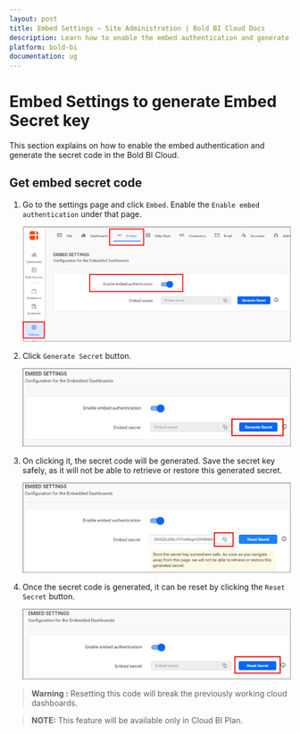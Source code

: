 ```yaml
---
layout: post
title: Embed Settings – Site Administration | Bold BI Cloud Docs
description: Learn how to enable the embed authentication and generate the secret code using the embed settings in the Bold BI Cloud.
platform: bold-bi
documentation: ug
---
```


# Embed Settings to generate Embed Secret key

This section explains on how to enable the embed authentication and generate the secret code in the Bold BI Cloud. 

## Get embed secret code

1. Go to the settings page and click `Embed`. Enable the `Enable embed authentication` under that page.

    ![Enable embed authentication](/static/assets/cloud/site-administration/images/enable-embed-option.png)

2. Click `Generate Secret` button.

    ![Generate secret code](/static/assets/cloud/site-administration/images/generate-secret-code.png)

3. On clicking it, the secret code will be generated. Save the secret key safely, as it will not be able to retrieve or restore this generated secret.                    

    ![Copy secret code](/static/assets/cloud/site-administration/images/copy-secret-code.png)

4. Once the secret code is generated, it can be reset by clicking the `Reset Secret` button.

    ![Reset secret code](/static/assets/cloud/site-administration/images/reset-secret-code.png)

> **Warning :** Resetting this code will break the previously working cloud dashboards.

> **NOTE:**  This feature will be available only in Cloud BI Plan.

